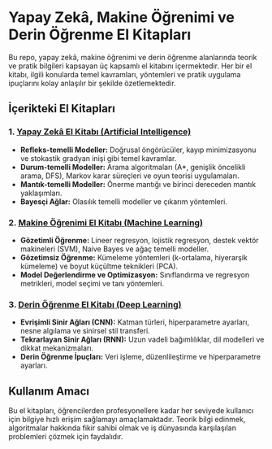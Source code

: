 # Yapay Zekâ, Makine Öğrenimi ve Derin Öğrenme El Kitapları

Bu repo, yapay zekâ, makine öğrenimi ve derin öğrenme alanlarında teorik ve pratik bilgileri kapsayan üç kapsamlı el kitabını içermektedir. Her bir el kitabı, ilgili konularda temel kavramları, yöntemleri ve pratik uygulama ipuçlarını kolay anlaşılır bir şekilde özetlemektedir.

## İçerikteki El Kitapları

### 1. [**Yapay Zekâ El Kitabı (Artificial Intelligence)**](Cheatsheets\super-cheatsheet-artificial-intelligence.pdf)


- **Refleks-temelli Modeller:** Doğrusal öngörücüler, kayıp minimizasyonu ve stokastik gradyan inişi gibi temel kavramlar.
- **Durum-temelli Modeller:** Arama algoritmaları (A*, genişlik öncelikli arama, DFS), Markov karar süreçleri ve oyun teorisi uygulamaları.
- **Mantık-temelli Modeller:** Önerme mantığı ve birinci dereceden mantık yaklaşımları.
- **Bayesçi Ağlar:** Olasılık temelli modeller ve çıkarım yöntemleri.

### 2. [**Makine Öğrenimi El Kitabı (Machine Learning)**](Cheatsheets\super-cheatsheet-machine-learning.pdf)

- **Gözetimli Öğrenme:** Lineer regresyon, lojistik regresyon, destek vektör makineleri (SVM), Naive Bayes ve ağaç temelli modeller.
- **Gözetimsiz Öğrenme:** Kümeleme yöntemleri (k-ortalama, hiyerarşik kümeleme) ve boyut küçültme teknikleri (PCA).
- **Model Değerlendirme ve Optimizasyon:** Sınıflandırma ve regresyon metrikleri, model seçimi ve tanı yöntemleri.

### 3. [**Derin Öğrenme El Kitabı (Deep Learning)**](Cheatsheets\super-cheatsheet-deep-learning.pdf)

- **Evrişimli Sinir Ağları (CNN):** Katman türleri, hiperparametre ayarları, nesne algılama ve sinirsel stil transferi.
- **Tekrarlayan Sinir Ağları (RNN):** Uzun vadeli bağımlılıklar, dil modelleri ve dikkat mekanizmaları.
- **Derin Öğrenme İpuçları:** Veri işleme, düzenlileştirme ve hiperparametre ayarları.

## Kullanım Amacı
Bu el kitapları, öğrencilerden profesyonellere kadar her seviyede kullanıcı için bilgiye hızlı erişim sağlamayı amaçlamaktadır. Teorik bilgi edinmek, algoritmalar hakkında fikir sahibi olmak ve iş dünyasında karşılaşılan problemleri çözmek için faydalıdır.
